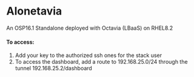 # Alonetavia
An OSP16.1 Standalone deployed with Octavia (LBaaS) on RHEL8.2

#### To access: 
1. Add your key to the authorized ssh ones for the stack user
2. To access the dashboard, add a route to 192.168.25.0/24 through the tunnel
   192.168.25.2/dashboard
